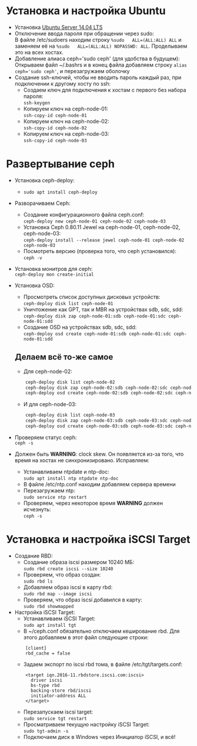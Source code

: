 # Установка и настройка Ubuntu
  + Установка [Ubuntu Server 14.04 LTS](http://releases.ubuntu.com/trusty/ubuntu-14.04.5-server-amd64.iso)
  + Отключение ввода пароля при обращении через sudo:  
    В файле /etc/sudoers находим строку `%sudo   ALL=(ALL:ALL) ALL` и заменяем её на `%sudo   ALL=(ALL:ALL) NOPASSWD: ALL`.     Проделываем это на всех хостах.
  + Добавление алиаса ceph='sudo ceph' (для удобства в будущем):
    Открываем файл ~/.bashrs и в конец файла добавляем строку `alias ceph='sudo ceph'`, и перезагружаем оболочку
  + Создание ssh-ключей, чтобы не вводить пароль каждый раз, при подключении к другому хосту по ssh:
    - Создаем ключ для подключения к хостам с первого без набора пароля:  
      `ssh-keygen`
    - Копируем ключ на ceph-node-01:  
      `ssh-copy-id ceph-node-01`
    - Копируем ключ на ceph-node-02:  
      `ssh-copy-id ceph-node-02`
    - Копируем ключ на ceph-node-03:  
      `ssh-copy-id ceph-node-03`

# Развертывание ceph
  + Установка ceph-deploy:
    - `sudo apt install ceph-deploy`
  + Разворачиваем Ceph:
    - Создание конфигурационного файла ceph.conf:  
      `ceph-deploy new ceph-node-01 ceph-node-02 ceph-node-03`
    - Установка Ceph 0.80.11 Jewel на ceph-node-01, ceph-node-02, ceph-node-03:  
      `ceph-deploy install --release jewel ceph-node-01 ceph-node-02 ceph-node-03`
    - Посмотреть версию (проверка того, что ceph установился):  
      `ceph -v`
  + Установка монитров для ceph:  
    `ceph-deploy mon create-initial`
  + Установка OSD:
    - Просмотреть список доступных дисковых устройств:  
      `ceph-deploy disk list ceph-node-01`
    - Уничтожение как GPT, так и MBR на устройствах sdb, sdc, sdd:  
      `ceph-deploy disk zap ceph-node-01:sdb ceph-node-01:sdc ceph-node-01:sdd`
    - Создание OSD на устройствах sdb, sdc, sdd:  
      `ceph-deploy osd create ceph-node-01:sdb ceph-node-01:sdc ceph-node-01:sdd`

    Делаем всё то-же самое
    ----------------------------------------------------------------------------------------------------------------------
    - Для ceph-node-02:  
    ```sh
        ceph-deploy disk list ceph-node-02  
        ceph-deploy disk zap ceph-node-02:sdb ceph-node-02:sdc ceph-node-02:sdd  
        ceph-deploy osd create ceph-node-02:sdb ceph-node-02:sdc ceph-node-02:sdd
    ```  

    - И для ceph-node-03:  
    ```sh
        ceph-deploy disk list ceph-node-03
        ceph-deploy disk zap ceph-node-03:sdb ceph-node-03:sdc ceph-node-03:sdd
        ceph-deploy osd create ceph-node-03:sdb ceph-node-03:sdc ceph-node-03:sdd
    ```
  + Проверяем статус ceph:  
    `ceph -s`
  + Должен быть **WARNING**: clock skew. Он появляется из-за того, что время на хостах не синхронизировано. Исправляем:  
    - Устанавливаем ntpdate и ntp-doc:  
      `sudo apt install ntp ntpdate ntp-doc`
    - В файле /etc/ntp.conf находим добавляем сервера времени
    - Перезагружаем ntp:  
      `sudo service ntp restart`
    - Проверяем, через некоторое время **WARNING** должен исчезнуть:  
      `ceph -s`

# Установка и настройка iSCSI Target
  + Создание RBD:
    - Создание образа iscsi размером 10240 МБ:  
      `sudo rbd create iscsi --size 10240`
    - Проверяем, что образ создан:  
      `sudo rbd ls`
    - Добавляем образ iscsi в карту rbd:  
      `sudo rbd map --image iscsi`
    - Проверяем, что образ iscsi добавился в карту:  
      `sudo rbd showmapped`
  + Настройка iSCSI Target:
    - Устанавливаем iSCSI Target:  
      `sudo apt install tgt`
    - В ~/ceph.conf обязательно отключаем кеширование rbd. Для этого добавляем в этот файл следующие строки:  
    ```
        [client]
        rbd_cache = false
    ```
    - Задаем экспорт по iscsi rbd тома, в файле /etc/tgt/targets.conf:  
    ```
        <target iqn.2016-11.rbdstore.iscsi.com:iscsi>
          driver iscsi
          bs-type rbd
          backing-store rbd/iscsi
          initiator-address ALL
        </target>
    ```
    - Перезапускаем iscsi target:  
      `sudo service tgt restart`
    - Просматриваем текущую настройку iSCSI Target:  
      `sudo tgt-admin -s`
    - Подключаем диск в Windows через Инициатор iSCSI, и всё!

